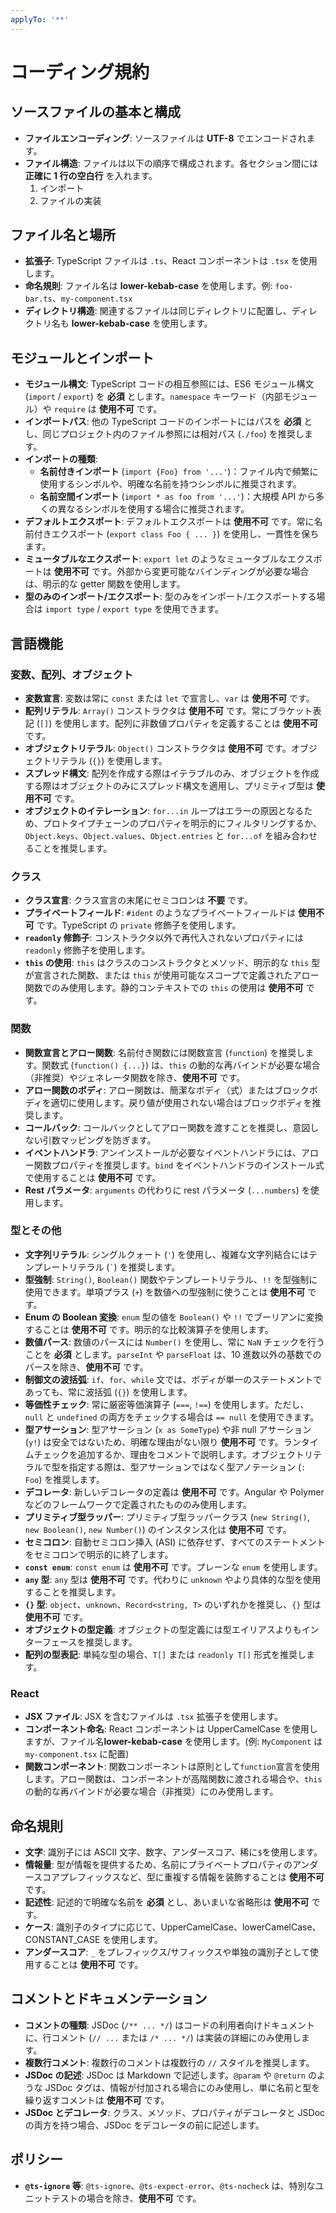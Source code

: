 ```yaml
---
applyTo: '**'
---
```


# コーディング規約

## ソースファイルの基本と構成

- **ファイルエンコーディング**: ソースファイルは **UTF-8** でエンコードされます。
- **ファイル構造**: ファイルは以下の順序で構成されます。各セクション間には **正確に 1 行の空白行** を入れます。
  1.  インポート
  2.  ファイルの実装

## ファイル名と場所

- **拡張子**: TypeScript ファイルは `.ts`、React コンポーネントは `.tsx` を使用します。
- **命名規則**: ファイル名は **lower-kebab-case** を使用します。例: `foo-bar.ts`、`my-component.tsx`
- **ディレクトリ構造**: 関連するファイルは同じディレクトリに配置し、ディレクトリ名も **lower-kebab-case** を使用します。

## モジュールとインポート

- **モジュール構文**: TypeScript コードの相互参照には、ES6 モジュール構文 (`import` / `export`) を **必須** とします。`namespace` キーワード（内部モジュール）や `require` は **使用不可** です。
- **インポートパス**: 他の TypeScript コードのインポートにはパスを **必須** とし、同じプロジェクト内のファイル参照には相対パス (`./foo`) を推奨します。
- **インポートの種類**:
  - **名前付きインポート** (`import {Foo} from '...'`)：ファイル内で頻繁に使用するシンボルや、明確な名前を持つシンボルに推奨されます。
  - **名前空間インポート** (`import * as foo from '...'`)：大規模 API から多くの異なるシンボルを使用する場合に推奨されます。
- **デフォルトエクスポート**: デフォルトエクスポートは **使用不可** です。常に名前付きエクスポート (`export class Foo { ... }`) を使用し、一貫性を保ちます。
- **ミュータブルなエクスポート**: `export let` のようなミュータブルなエクスポートは **使用不可** です。外部から変更可能なバインディングが必要な場合は、明示的な getter 関数を使用します。
- **型のみのインポート/エクスポート**: 型のみをインポート/エクスポートする場合は `import type` / `export type` を使用できます。

## 言語機能

### 変数、配列、オブジェクト

- **変数宣言**: 変数は常に `const` または `let` で宣言し、`var` は **使用不可** です。
- **配列リテラル**: `Array()` コンストラクタは **使用不可** です。常にブラケット表記 (`[]`) を使用します。配列に非数値プロパティを定義することは **使用不可** です。
- **オブジェクトリテラル**: `Object()` コンストラクタは **使用不可** です。オブジェクトリテラル (`{}`) を使用します。
- **スプレッド構文**: 配列を作成する際はイテラブルのみ、オブジェクトを作成する際はオブジェクトのみにスプレッド構文を適用し、プリミティブ型は **使用不可** です。
- **オブジェクトのイテレーション**: `for...in` ループはエラーの原因となるため、プロトタイプチェーンのプロパティを明示的にフィルタリングするか、`Object.keys`、`Object.values`、`Object.entries` と `for...of` を組み合わせることを推奨します。

### クラス

- **クラス宣言**: クラス宣言の末尾にセミコロンは **不要** です。
- **プライベートフィールド**: `#ident` のようなプライベートフィールドは **使用不可** です。TypeScript の `private` 修飾子を使用します。
- **`readonly` 修飾子**: コンストラクタ以外で再代入されないプロパティには `readonly` 修飾子を使用します。
- **`this` の使用**: `this` はクラスのコンストラクタとメソッド、明示的な `this` 型が宣言された関数、または `this` が使用可能なスコープで定義されたアロー関数でのみ使用します。静的コンテキストでの `this` の使用は **使用不可** です。

### 関数

- **関数宣言とアロー関数**: 名前付き関数には関数宣言 (`function`) を推奨します。関数式 (`function() {...}`) は、`this` の動的な再バインドが必要な場合（非推奨）やジェネレータ関数を除き、**使用不可** です。
- **アロー関数のボディ**: アロー関数は、簡潔なボディ（式）またはブロックボディを適切に使用します。戻り値が使用されない場合はブロックボディを推奨します。
- **コールバック**: コールバックとしてアロー関数を渡すことを推奨し、意図しない引数マッピングを防ぎます。
- **イベントハンドラ**: アンインストールが必要なイベントハンドラには、アロー関数プロパティを推奨します。`bind` をイベントハンドラのインストール式で使用することは **使用不可** です。
- **Rest パラメータ**: `arguments` の代わりに rest パラメータ (`...numbers`) を使用します。

### 型とその他

- **文字列リテラル**: シングルクォート (`'`) を使用し、複雑な文字列結合にはテンプレートリテラル (`` ` ``) を推奨します。
- **型強制**: `String()`, `Boolean()` 関数やテンプレートリテラル、`!!` を型強制に使用できます。単項プラス (`+`) を数値への型強制に使うことは **使用不可** です。
- **Enum の Boolean 変換**: `enum` 型の値を `Boolean()` や `!!` でブーリアンに変換することは **使用不可** です。明示的な比較演算子を使用します。
- **数値パース**: 数値のパースには `Number()` を使用し、常に `NaN` チェックを行うことを **必須** とします。`parseInt` や `parseFloat` は、10 進数以外の基数でのパースを除き、**使用不可** です。
- **制御文の波括弧**: `if`、`for`、`while` 文では、ボディが単一のステートメントであっても、常に波括弧 (`{}`) を使用します。
- **等価性チェック**: 常に厳密等価演算子 (`===`, `!==`) を使用します。ただし、`null` と `undefined` の両方をチェックする場合は `== null` を使用できます。
- **型アサーション**: 型アサーション (`x as SomeType`) や非 null アサーション (`y!`) は安全ではないため、明確な理由がない限り **使用不可** です。ランタイムチェックを追加するか、理由をコメントで説明します。オブジェクトリテラルで型を指定する際は、型アサーションではなく型アノテーション (`: Foo`) を推奨します。
- **デコレータ**: 新しいデコレータの定義は **使用不可** です。Angular や Polymer などのフレームワークで定義されたもののみ使用します。
- **プリミティブ型ラッパー**: プリミティブ型ラッパークラス (`new String()`, `new Boolean()`, `new Number()`) のインスタンス化は **使用不可** です。
- **セミコロン**: 自動セミコロン挿入 (ASI) に依存せず、すべてのステートメントをセミコロンで明示的に終了します。
- **`const enum`**: `const enum` は **使用不可** です。プレーンな `enum` を使用します。
- **`any` 型**: `any` 型は **使用不可** です。代わりに `unknown` やより具体的な型を使用することを推奨します。
- **`{}` 型**: `object`、`unknown`、`Record<string, T>` のいずれかを推奨し、`{}` 型は **使用不可** です。
- **オブジェクトの型定義**: オブジェクトの型定義には型エイリアスよりもインターフェースを推奨します。
- **配列の型表記**: 単純な型の場合、`T[]` または `readonly T[]` 形式を推奨します。

### React

- **JSX ファイル**: JSX を含むファイルは `.tsx` 拡張子を使用します。
- **コンポーネント命名**: React コンポーネントは UpperCamelCase を使用しますが、ファイル名**lower-kebab-case** を使用します。(例: `MyComponent` は `my-component.tsx` に配置)
- **関数コンポーネント**: 関数コンポーネントは原則として`function`宣言を使用します。アロー関数は、コンポーネントが高階関数に渡される場合や、`this` の動的な再バインドが必要な場合（非推奨）にのみ使用します。

## 命名規則

- **文字**: 識別子には ASCII 文字、数字、アンダースコア、稀に`$`を使用します。
- **情報量**: 型が情報を提供するため、名前にプライベートプロパティのアンダースコアプレフィックスなど、型に重複する情報を装飾することは **使用不可** です。
- **記述性**: 記述的で明確な名前を **必須** とし、あいまいな省略形は **使用不可** です。
- **ケース**: 識別子のタイプに応じて、UpperCamelCase、lowerCamelCase、CONSTANT_CASE を使用します。
- **アンダースコア**: `_` をプレフィックス/サフィックスや単独の識別子として使用することは **使用不可** です。

## コメントとドキュメンテーション

- **コメントの種類**: JSDoc (`/** ... */`) はコードの利用者向けドキュメントに、行コメント (`// ...` または `/* ... */`) は実装の詳細にのみ使用します。
- **複数行コメント**: 複数行のコメントは複数行の `//` スタイルを推奨します。
- **JSDoc の記述**: JSDoc は Markdown で記述します。`@param` や `@return` のような JSDoc タグは、情報が付加される場合にのみ使用し、単に名前と型を繰り返すコメントは **使用不可** です。
- **JSDoc とデコレータ**: クラス、メソッド、プロパティがデコレータと JSDoc の両方を持つ場合、JSDoc をデコレータの前に記述します。

## ポリシー

- **`@ts-ignore` 等**: `@ts-ignore`、`@ts-expect-error`、`@ts-nocheck` は、特別なユニットテストの場合を除き、**使用不可** です。
